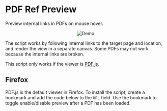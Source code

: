 # PDF Ref Preview

Preview internal links in PDFs on mouse hover.

<p align="center">
  <img title="Demo" src="https://raw.githubusercontent.com/belinghy/PDFRefPreview/assets/assets/demo.gif">
</p>

The script works by following internal links to the target page and location, and render the view in a separate canvas. Some PDFs may not work because the internal links are broken.

This script only works if the viewer is [PDF.js](https://github.com/mozilla/pdf.js/).

## Firefox

PDF.js is the default viewer in Firefox. To install the script, create a bookmark and add the code below to the `URL` field. Use the bookmark to toggle enable/disable preview after a PDF has been loaded.

<script src="https://raw.githubusercontent.com/erikscheurer/PDFRefPreview/master/src/bookmark.js"></script>